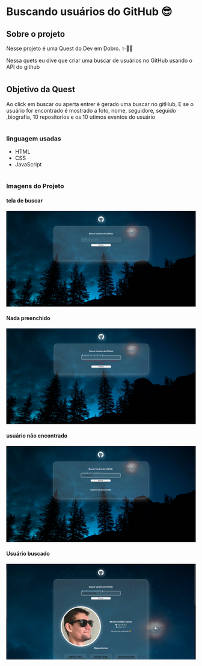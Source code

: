 #  Buscando usuários do GitHub  😎

## Sobre o projeto

Nesse projeto é uma Quest do Dev em Dobro. ✨🧙‍♂️

Nessa quets eu dive que criar uma buscar de usuários no GitHub usando o API do github 
#

## Objetivo da Quest
Ao click em buscar ou aperta entrer é gerado uma buscar no gitHub, E se o usuário for encontrado é mostrado a foto, nome, seguidore, seguido ,biografia, 10 repositorios e os 10 utimos eventos do usuário

#

### linguagem usadas

- HTML
- CSS
- JavaScript

#

### Imagens do Projeto

#### tela de buscar
<img src="src/img/tela-buscar.png" alt="tela  principal">

#### Nada preenchido
<img src="src/img/nada-preenchido.png" alt="não tem nada preenchido">

#### usuário não encontrado
<img src="src/img/usuario-nao-encontrado.png" alt="o usuário buscado não encontrado">

#### Usuário buscado
<img src="src/img/usuario-buscado.png" alt="usuário encontrado">